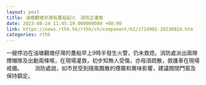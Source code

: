 ```yaml
---
layout: post
title: 油塘觀塘仔灣有躉船起火　消防正灌救
date: 2023-08-24 11:45:19.000000000 +08:00
link: https://news.rthk.hk/rthk/ch/component/k2/1714902-20230824.htm
categories: rthk
---
```


一艘停泊在油塘觀塘仔灣的躉船早上9時半發生火警，仍未救熄。消防處派出兩隊煙帽隊及出動兩條喉，在現場灌救，初步知無人受傷，亦毋須疏散，救護車在現場戒備。
　　​
消防處說，如市民受到隨風飄散的煙霧和異味影響，建議關閉門窗及保持鎮定。
